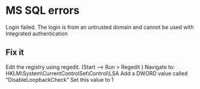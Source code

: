 # MS SQL errors
Login failed. The login is from an untrusted domain and cannot be used with Integrated authentication

## Fix it
Edit the registry using regedit. (Start –> Run > Regedit )
Navigate to: HKLM\System\CurrentControlSet\Control\LSA
Add a DWORD value called “DisableLoopbackCheck”
Set this value to 1
